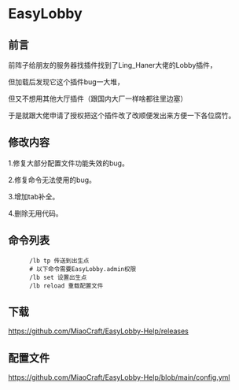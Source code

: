 # EasyLobby

## 前言

前阵子给朋友的服务器找插件找到了Ling_Haner大佬的Lobby插件，

但加载后发现它这个插件bug一大堆，

但又不想用其他大厅插件（跟国内大厂一样啥都往里边塞）

于是就跟大佬申请了授权把这个插件改了改顺便发出来方便一下各位腐竹。

## 修改内容

1.修复大部分配置文件功能失效的bug。

2.修复命令无法使用的bug。

3.增加tab补全。

4.删除无用代码。

## 命令列表

```命令列表
      /lb tp 传送到出生点
      # 以下命令需要EasyLobby.admin权限
      /lb set 设置出生点
      /lb reload 重载配置文件
```

## 下载
https://github.com/MiaoCraft/EasyLobby-Help/releases

## 配置文件
https://github.com/MiaoCraft/EasyLobby-Help/blob/main/config.yml
